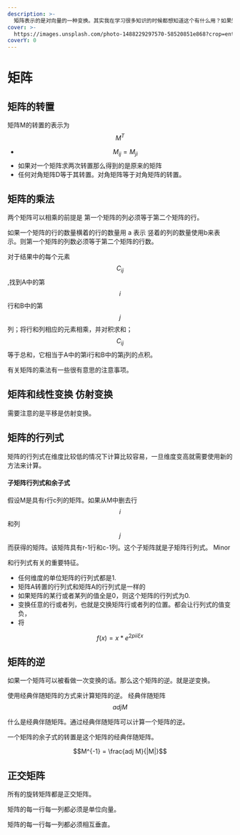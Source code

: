 ```yaml
---
description: >-
  矩阵表示的是对向量的一种变换。其实我在学习很多知识的时候都想知道这个有什么用？如果知道学习的内容有什么用，线性代数很重要，随着我不断的学习。流体和布料的模拟；更强大的人物过程动画；实时全局照明；机器视觉；手势识别等。
cover: >-
  https://images.unsplash.com/photo-1488229297570-58520851e868?crop=entropy&cs=srgb&fm=jpg&ixid=M3wxOTcwMjR8MHwxfHNlYXJjaHw1fHxNYXRyaXh8ZW58MHx8fHwxNzAwMDUxNzI5fDA&ixlib=rb-4.0.3&q=85
coverY: 0
---
```


# 矩阵

## 矩阵的转置

矩阵M的转置的表示为 $$M^T$$

* &#x20;$$M_{ij} = M_{ji}$$
* 如果对一个矩阵求两次转置那么得到的是原来的矩阵
* 任何对角矩阵D等于其转置。对角矩阵等于对角矩阵的转置。





## 矩阵的乘法

两个矩阵可以相乘的前提是 第一个矩阵的列必须等于第二个矩阵的行。

如果一个矩阵的行的数量横着的行的数量用 a 表示 竖着的列的数量使用b来表示。则第一个矩阵的列数必须等于第二个矩阵的行数。

对于结果中的每个元素 $$C_{ij}$$ ,找到A中的第 $$i$$行和B中的第 $$j$$列；将行和列相应的元素相乘，并对积求和； $$C_{ij}$$等于总和，它相当于A中的第i行和B中的第j列的点积。



有关矩阵的乘法有一些很有意思的注意事项。



## 矩阵和线性变换 仿射变换

需要注意的是平移是仿射变换。





## 矩阵的行列式

矩阵的行列式在维度比较低的情况下计算比较容易，一旦维度变高就需要使用新的方法来计算。

#### 子矩阵行列式和余子式

假设M是具有r行c列的矩阵。如果从M中删去行 $$i$$ 和列 $$j$$ 而获得的矩阵。该矩阵具有r-1行和c-1列。这个子矩阵就是子矩阵行列式。 Minor



和行列式有关的重要特征。

* 任何维度的单位矩阵的行列式都是1.
* 矩阵A转置的行列式和矩阵A的行列式是一样的
* 如果矩阵的某行或者某列的值全是0，则这个矩阵的行列式为0.
* 变换任意的行或者列，也就是交换矩阵行或者列的位置。都会让行列式的值变负，
* 将

$$f(x) = x * e^{2 pi i \xi x}$$



## 矩阵的逆

如果一个矩阵可以被看做一次变换的话。那么这个矩阵的逆。就是逆变换。

使用经典伴随矩阵的方式来计算矩阵的逆。 经典伴随矩阵 $$adj M$$



什么是经典伴随矩阵。通过经典伴随矩阵可以计算一个矩阵的逆。

一个矩阵的余子式的转置是这个矩阵的经典伴随矩阵。

$$M^{-1} = \frac{adj M}{|M|}$$



## 正交矩阵

所有的旋转矩阵都是正交矩阵。

矩阵的每一行每一列都必须是单位向量。

矩阵的每一行每一列都必须相互垂直。

